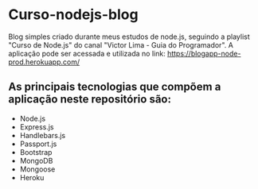 # Curso-nodejs-blog
Blog simples criado durante meus estudos de node.js, seguindo a playlist "Curso de Node.js" do canal "Victor Lima - Guia do Programador".
A aplicação pode ser acessada e utilizada no link: https://blogapp-node-prod.herokuapp.com/
## As principais tecnologias que compõem a aplicação neste repositório são:
- Node.js
- Express.js
- Handlebars.js
- Passport.js
- Bootstrap
- MongoDB
- Mongoose
- Heroku

